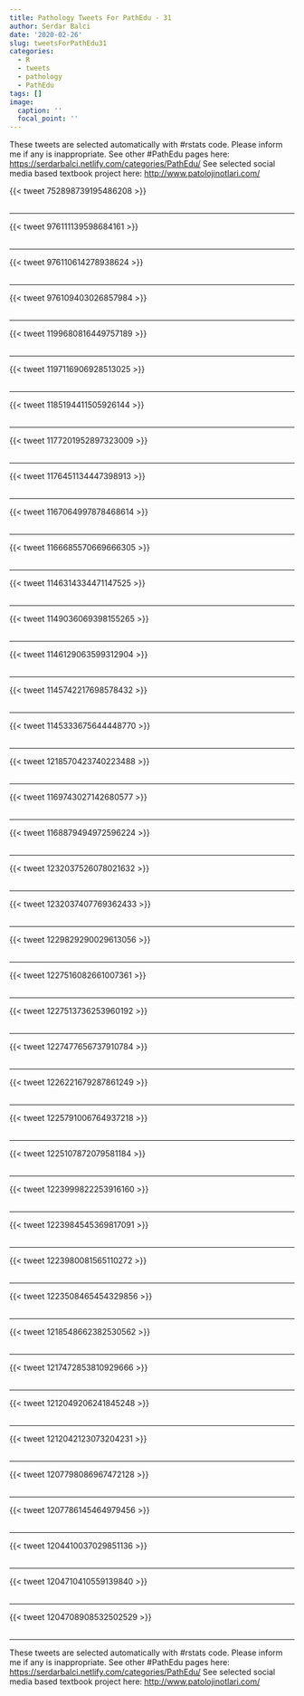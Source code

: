 ```yaml
---
title: Pathology Tweets For PathEdu - 31
author: Serdar Balci
date: '2020-02-26'
slug: tweetsForPathEdu31
categories:
  - R
  - tweets
  - pathology
  - PathEdu
tags: []
image:
  caption: ''
  focal_point: ''
---
```



These tweets are selected automatically with #rstats code. Please inform me if any is inappropriate.
See other #PathEdu pages here: https://serdarbalci.netlify.com/categories/PathEdu/ 
See selected social media based textbook project here: http://www.patolojinotlari.com/

{{< tweet 752898739195486208 >}}
<br>
<br>
<hr>
{{< tweet 976111139598684161 >}}
<br>
<br>
<hr>
{{< tweet 976110614278938624 >}}
<br>
<br>
<hr>
{{< tweet 976109403026857984 >}}
<br>
<br>
<hr>
{{< tweet 1199680816449757189 >}}
<br>
<br>
<hr>
{{< tweet 1197116906928513025 >}}
<br>
<br>
<hr>
{{< tweet 1185194411505926144 >}}
<br>
<br>
<hr>
{{< tweet 1177201952897323009 >}}
<br>
<br>
<hr>
{{< tweet 1176451134447398913 >}}
<br>
<br>
<hr>
{{< tweet 1167064997878468614 >}}
<br>
<br>
<hr>
{{< tweet 1166685570669666305 >}}
<br>
<br>
<hr>
{{< tweet 1146314334471147525 >}}
<br>
<br>
<hr>
{{< tweet 1149036069398155265 >}}
<br>
<br>
<hr>
{{< tweet 1146129063599312904 >}}
<br>
<br>
<hr>
{{< tweet 1145742217698578432 >}}
<br>
<br>
<hr>
{{< tweet 1145333675644448770 >}}
<br>
<br>
<hr>
{{< tweet 1218570423740223488 >}}
<br>
<br>
<hr>
{{< tweet 1169743027142680577 >}}
<br>
<br>
<hr>
{{< tweet 1168879494972596224 >}}
<br>
<br>
<hr>
{{< tweet 1232037526078021632 >}}
<br>
<br>
<hr>
{{< tweet 1232037407769362433 >}}
<br>
<br>
<hr>
{{< tweet 1229829290029613056 >}}
<br>
<br>
<hr>
{{< tweet 1227516082661007361 >}}
<br>
<br>
<hr>
{{< tweet 1227513736253960192 >}}
<br>
<br>
<hr>
{{< tweet 1227477656737910784 >}}
<br>
<br>
<hr>
{{< tweet 1226221679287861249 >}}
<br>
<br>
<hr>
{{< tweet 1225791006764937218 >}}
<br>
<br>
<hr>
{{< tweet 1225107872079581184 >}}
<br>
<br>
<hr>
{{< tweet 1223999822253916160 >}}
<br>
<br>
<hr>
{{< tweet 1223984545369817091 >}}
<br>
<br>
<hr>
{{< tweet 1223980081565110272 >}}
<br>
<br>
<hr>
{{< tweet 1223508465454329856 >}}
<br>
<br>
<hr>
{{< tweet 1218548662382530562 >}}
<br>
<br>
<hr>
{{< tweet 1217472853810929666 >}}
<br>
<br>
<hr>
{{< tweet 1212049206241845248 >}}
<br>
<br>
<hr>
{{< tweet 1212042123073204231 >}}
<br>
<br>
<hr>
{{< tweet 1207798086967472128 >}}
<br>
<br>
<hr>
{{< tweet 1207786145464979456 >}}
<br>
<br>
<hr>
{{< tweet 1204410037029851136 >}}
<br>
<br>
<hr>
{{< tweet 1204710410559139840 >}}
<br>
<br>
<hr>
{{< tweet 1204708908532502529 >}}
<br>
<br>
<hr>


These tweets are selected automatically with #rstats code. Please inform me if any is inappropriate.
See other #PathEdu pages here: https://serdarbalci.netlify.com/categories/PathEdu/ 
See selected social media based textbook project here: http://www.patolojinotlari.com/
